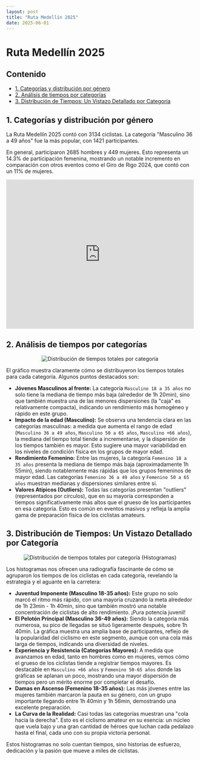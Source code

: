 ```yaml
---
layout: post
title: "Ruta Medellín 2025"
date: 2025-06-01
---
```


# Ruta Medellín 2025

## Contenido

- [1. Categorías y distribución por género](#1-categorias-y-distribucion-por-genero)
- [2. Análisis de tiempos por categorías](#2-analisis-de-tiempos-por-categorias)
- [3. Distribución de Tiempos: Un Vistazo Detallado por Categoría](#3-distribucion-de-tiempos-un-vistazo-detallado-por-categoria)

## 1. Categorías y distribución por género

La Ruta Medellín 2025 contó con 3134 ciclistas. La categoría "Masculino 36 a 49 años" fue la más popular, con 1421 participantes.

En general, participaron 2685 hombres y 449 mujeres. Esto representa un 14.3% de participación femenina, mostrando un notable incremento en comparación con otros eventos como el Giro de Rigo 2024, que contó con un 11% de mujeres.

<iframe title="Categorías" aria-label="Pie Chart" id="datawrapper-chart-1UHB6" src="https://datawrapper.dwcdn.net/1UHB6/1/" scrolling="no" frameborder="0" style="width: 0; min-width: 100% !important; border: none;" height="400" data-external="1"></iframe><script type="text/javascript">!function(){"use strict";window.addEventListener("message",(function(a){if(void 0!==a.data["datawrapper-height"]){var e=document.querySelectorAll("iframe");for(var t in a.data["datawrapper-height"])for(var r,i=0;r=e[i];i++)if(r.contentWindow===a.source){var d=a.data["datawrapper-height"][t]+"px";r.style.height=d}}}))}();
</script>

## 2. Análisis de tiempos por categorías

<div style="text-align: center;">
  <img src="/play_with_data/data/ruta_medellin_2025/images/total_time_by_category_boxplot.png" alt="Distribución de tiempos totales por categoría" />
</div>

El gráfico muestra claramente cómo se distribuyeron los tiempos totales para cada categoría. Algunos puntos destacados son:

*   **Jóvenes Masculinos al frente:** La categoría `Masculino 18 a 35 años` no solo tiene la mediana de tiempo más baja (alrededor de 1h 20min), sino que también muestra una de las menores dispersiones (la "caja" es relativamente compacta), indicando un rendimiento más homogéneo y rápido en este grupo.
*   **Impacto de la edad (Masculino):** Se observa una tendencia clara en las categorías masculinas: a medida que aumenta el rango de edad (`Masculino 36 a 49 años`, `Masculino 50 a 65 años`, `Masculino +66 años`), la mediana del tiempo total tiende a incrementarse, y la dispersión de los tiempos también es mayor. Esto sugiere una mayor variabilidad en los niveles de condición física en los grupos de mayor edad.
*   **Rendimiento Femenino:** Entre las mujeres, la categoría `Femenino 18 a 35 años` presenta la mediana de tiempo más baja (aproximadamente 1h 55min), siendo notablemente más rápidas que los grupos femeninos de mayor edad. Las categorías `Femenino 36 a 49 años` y `Femenino 50 a 65 años` muestran medianas y dispersiones similares entre sí.
*   **Valores Atípicos (Outliers):** Todas las categorías presentan "outliers" (representados por círculos), que en su mayoría corresponden a tiempos significativamente más altos que el grueso de los participantes en esa categoría. Esto es común en eventos masivos y refleja la amplia gama de preparación física de los ciclistas amateurs.

## 3. Distribución de Tiempos: Un Vistazo Detallado por Categoría

<div style="text-align: center;">
  <img src="/play_with_data/data/ruta_medellin_2025/images/histograms_total_time_by_category.png" alt="Distribución de tiempos totales por categoría (Histogramas)" />
</div>

Los histogramas nos ofrecen una radiografía fascinante de cómo se agruparon los tiempos de los ciclistas en cada categoría, revelando la estrategia y el aguante en la carretera:

*   **Juventud Imponente (Masculino 18-35 años):** Este grupo no solo marcó el ritmo más rápido, con una mayoría cruzando la meta alrededor de 1h 23min - 1h 40min, sino que también mostró una notable concentración de ciclistas de alto rendimiento. ¡Pura potencia juvenil!
*   **El Pelotón Principal (Masculino 36-49 años):** Siendo la categoría más numerosa, su pico de llegadas se situó ligeramente después, sobre 1h 40min. La gráfica muestra una amplia base de participantes, reflejo de la popularidad del ciclismo en este segmento, aunque con una cola más larga de tiempos, indicando una diversidad de niveles.
*   **Experiencia y Resistencia (Categorías Mayores):** A medida que avanzamos en edad, tanto en hombres como en mujeres, vemos cómo el grueso de los ciclistas tiende a registrar tiempos mayores. Es destacable en `Masculino +66 años` y `Femenino 50-65 años` donde las gráficas se aplanan un poco, mostrando una mayor dispersión de tiempos pero un mérito enorme por completar el desafío.
*   **Damas en Ascenso (Femenino 18-35 años):** Las más jóvenes entre las mujeres también marcaron la pauta en su género, con un grupo importante llegando entre 1h 40min y 1h 56min, demostrando una excelente preparación.
*   **La Curva de la Realidad:** Casi todas las categorías muestran una "cola hacia la derecha". Esto es el ciclismo amateur en su esencia: un núcleo que vuela bajo y una gran cantidad de héroes que luchan cada pedalazo hasta el final, cada uno con su propia victoria personal.

Estos histogramas no solo cuentan tiempos, sino historias de esfuerzo, dedicación y la pasión que mueve a miles de ciclistas.